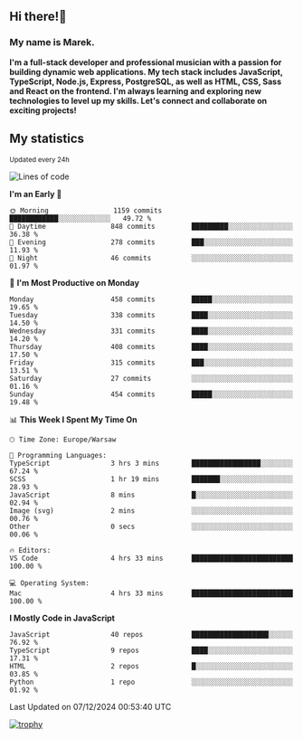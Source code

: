 ## Hi there!👋 ##
### My name is Marek. ###

**I'm a full-stack developer and professional musician with a passion for building dynamic web applications. My tech stack includes JavaScript, TypeScript, Node.js, Express, PostgreSQL, as well as HTML, CSS, Sass and React on the frontend. I'm always learning and exploring new technologies to level up my skills. Let's connect and collaborate on exciting projects!**

## My statistics ##
<sub>Updated every 24h</sub>
<!--START_SECTION:waka-->
![Lines of code](https://img.shields.io/badge/From%20Hello%20World%20I%27ve%20Written-60.1%20thousand%20lines%20of%20code-blue)

**I'm an Early 🐤** 

```text
🌞 Morning                1159 commits        ████████████░░░░░░░░░░░░░   49.72 % 
🌆 Daytime                848 commits         █████████░░░░░░░░░░░░░░░░   36.38 % 
🌃 Evening                278 commits         ███░░░░░░░░░░░░░░░░░░░░░░   11.93 % 
🌙 Night                  46 commits          ░░░░░░░░░░░░░░░░░░░░░░░░░   01.97 % 
```
📅 **I'm Most Productive on Monday** 

```text
Monday                   458 commits         █████░░░░░░░░░░░░░░░░░░░░   19.65 % 
Tuesday                  338 commits         ████░░░░░░░░░░░░░░░░░░░░░   14.50 % 
Wednesday                331 commits         ████░░░░░░░░░░░░░░░░░░░░░   14.20 % 
Thursday                 408 commits         ████░░░░░░░░░░░░░░░░░░░░░   17.50 % 
Friday                   315 commits         ███░░░░░░░░░░░░░░░░░░░░░░   13.51 % 
Saturday                 27 commits          ░░░░░░░░░░░░░░░░░░░░░░░░░   01.16 % 
Sunday                   454 commits         █████░░░░░░░░░░░░░░░░░░░░   19.48 % 
```


📊 **This Week I Spent My Time On** 

```text
🕑︎ Time Zone: Europe/Warsaw

💬 Programming Languages: 
TypeScript               3 hrs 3 mins        █████████████████░░░░░░░░   67.24 % 
SCSS                     1 hr 19 mins        ███████░░░░░░░░░░░░░░░░░░   28.93 % 
JavaScript               8 mins              █░░░░░░░░░░░░░░░░░░░░░░░░   02.94 % 
Image (svg)              2 mins              ░░░░░░░░░░░░░░░░░░░░░░░░░   00.76 % 
Other                    0 secs              ░░░░░░░░░░░░░░░░░░░░░░░░░   00.06 % 

🔥 Editors: 
VS Code                  4 hrs 33 mins       █████████████████████████   100.00 % 

💻 Operating System: 
Mac                      4 hrs 33 mins       █████████████████████████   100.00 % 
```

**I Mostly Code in JavaScript** 

```text
JavaScript               40 repos            ███████████████████░░░░░░   76.92 % 
TypeScript               9 repos             ████░░░░░░░░░░░░░░░░░░░░░   17.31 % 
HTML                     2 repos             █░░░░░░░░░░░░░░░░░░░░░░░░   03.85 % 
Python                   1 repo              ░░░░░░░░░░░░░░░░░░░░░░░░░   01.92 % 
```




 Last Updated on 07/12/2024 00:53:40 UTC
<!--END_SECTION:waka-->
[![trophy](https://github-profile-trophy.vercel.app/?username=ryo-ma&theme=onedark)](https://github.com/ryo-ma/github-profile-trophy)
<!--
**MarekSax/MarekSax** is a ✨ _special_ ✨ repository because its `README.md` (this file) appears on your GitHub profile.

Here are some ideas to get you started:

- 🔭 I’m currently working on ...
- 🌱 I’m currently learning ...
- 👯 I’m looking to collaborate on ...
- 🤔 I’m looking for help with ...
- 💬 Ask me about ...
- 📫 How to reach me: ...
- 😄 Pronouns: ...
- ⚡ Fun fact: ...
-->
